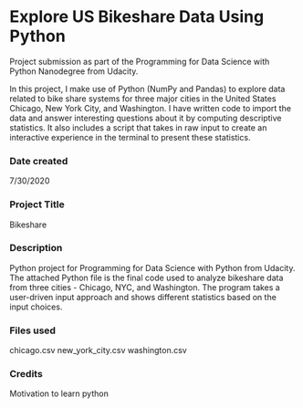 # Explore US Bikeshare Data Using Python
Project submission as part of the Programming for Data Science with Python Nanodegree from Udacity. 

In this project, I make use of Python (NumPy and Pandas) to explore data related to bike share systems for three major cities in the United States Chicago, New York City, and Washington. I have written code to import the data and answer interesting questions about it by computing descriptive statistics. It also includes a script that takes in raw input to create an interactive experience in the terminal to present these statistics.

### Date created
7/30/2020

### Project Title
Bikeshare

### Description
Python project for Programming for Data Science with Python from Udacity. The attached Python file is the final code used to analyze bikeshare data from three cities - Chicago, NYC, and Washington. The program takes a user-driven input approach and shows different statistics based on the input choices.

### Files used
chicago.csv
new_york_city.csv
washington.csv

### Credits
Motivation to learn python
